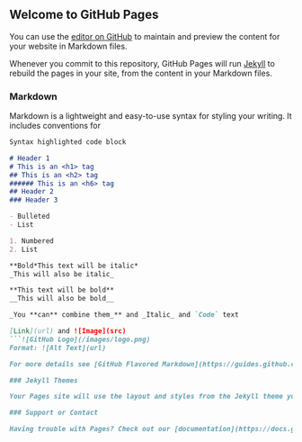 ## Welcome to GitHub Pages

You can use the [editor on GitHub](https://github.com/mmnhasan/hello-_akida/edit/master-branch/README.md) to maintain and preview the content for your website in Markdown files.

Whenever you commit to this repository, GitHub Pages will run [Jekyll](https://jekyllrb.com/) to rebuild the pages in your site, from the content in your Markdown files.

### Markdown

Markdown is a lightweight and easy-to-use syntax for styling your writing. It includes conventions for

```markdown
Syntax highlighted code block

# Header 1
# This is an <h1> tag
## This is an <h2> tag
###### This is an <h6> tag
## Header 2
### Header 3

- Bulleted
- List

1. Numbered
2. List

**Bold*This text will be italic*
_This will also be italic_

**This text will be bold**
__This will also be bold__

_You **can** combine them_** and _Italic_ and `Code` text

[Link](url) and ![Image](src)
```![GitHub Logo](/images/logo.png)
Format: ![Alt Text](url)

For more details see [GitHub Flavored Markdown](https://guides.github.com/features/mastering-markdown/).

### Jekyll Themes

Your Pages site will use the layout and styles from the Jekyll theme you have selected in your [repository settings](https://github.com/mmnhasan/hello-_akida/settings). The name of this theme is saved in the Jekyll `_config.yml` configuration file.

### Support or Contact

Having trouble with Pages? Check out our [documentation](https://docs.github.com/categories/github-pages-basics/) or [contact support](https://github.com/contact) and we’ll help you sort it out.
